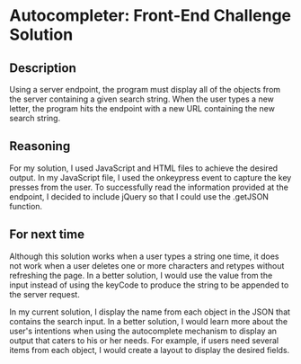Autocompleter: Front-End Challenge Solution
=============

Description
------------

Using a server endpoint, the program must display all of the objects from the server containing a given search string. When the user types a new letter, the program hits the endpoint with a new URL containing the new search string. 

Reasoning
-----------

For my solution, I used JavaScript and HTML files to achieve the desired output. In my JavaScript file, I used the onkeypress event to capture the key presses from the user. To successfully read the information provided at the endpoint, I decided to include jQuery so that I could use the .getJSON function. 

For next time
--------------

Although this solution works when a user types a string one time, it does not work when a user deletes one or more characters and retypes without refreshing the page. In a better solution, I would use the value from the input instead of using the keyCode to produce the string to be appended to the server request. 

In my current solution, I display the name from each object in the JSON that contains the search input. In a better solution, I would learn more about the user's intentions when using the autocomplete mechanism to display an output that caters to his or her needs. For example, if users need several items from each object, I would create a layout to display the desired fields. 
